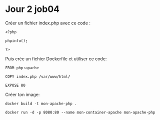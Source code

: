 # Jour 2 job04

Créer un fichier index.php avec ce code :

```docker
<?php 

phpinfo();

?>
```

Puis crée un fichier Dockerfile et utiliser ce code:

``` docker 
FROM php:apache

COPY index.php /var/www/html/

EXPOSE 80
```

Créer ton image:
 ``` docker
 docker build -t mon-apache-php .
 ```

 ``` docker
 docker run -d -p 8080:80 --name mon-container-apache mon-apache-php
 ```